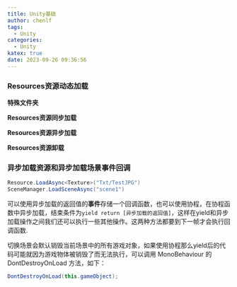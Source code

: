 ```yaml
---
title: Unity基础
author: chenlf
tags:
  - Unity
categories:
  - Unity
katex: true
date: 2023-09-26 09:36:56
---
```


### Resources资源动态加载

**特殊文件夹**

**Resources资源同步加载**

**Resources资源异步加载**

**Resources资源卸载**



### 异步加载资源和异步加载场景事件回调

```c#
Resource.LoadAsync<Texture>("Txt/TestJPG")
SceneManager.LoadSceneAsync("scene1")
```

可以使用异步加载的返回值的**事件**存储一个回调函数，也可以使用协程，在协程函数中异步加载，结束条件为`yield return [异步加载的返回值]`，这样在yield和异步加载操作之间我们还可以执行一些其他操作。这两种方法都要到下一帧才会执行回调函数.

切换场景会默认销毁当前场景中的所有游戏对象，如果使用协程那么yield后的代码可能就因为游戏物体被销毁了而无法执行，可以调用 MonoBehaviour 的 DontDestroyOnLoad 方法，如下：

```cs
DontDestroyOnLoad(this.gameObject);
```
